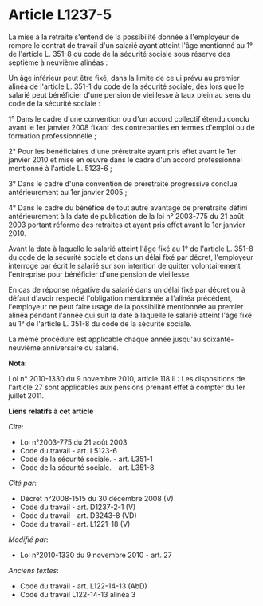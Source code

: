 # Article L1237-5

La mise à la retraite s'entend de la possibilité donnée à l'employeur de rompre le contrat de travail d'un salarié ayant
atteint l'âge mentionné au 1° de l'article L. 351-8 du code de la sécurité sociale sous réserve des septième à neuvième
alinéas :

Un âge inférieur peut être fixé, dans la limite de celui prévu au premier alinéa de l'article L. 351-1 du code de la sécurité
sociale, dès lors que le salarié peut bénéficier d'une pension de vieillesse à taux plein au sens du code de la sécurité
sociale :

1° Dans le cadre d'une convention ou d'un accord collectif étendu conclu avant le 1er janvier 2008 fixant des contreparties
en termes d'emploi ou de formation professionnelle ;

2° Pour les bénéficiaires d'une préretraite ayant pris effet avant le 1er janvier 2010 et mise en œuvre dans le cadre d'un
accord professionnel mentionné à l'article L. 5123-6 ;

3° Dans le cadre d'une convention de préretraite progressive conclue antérieurement au 1er janvier 2005 ;

4° Dans le cadre du bénéfice de tout autre avantage de préretraite défini antérieurement à la date de publication de la loi
n° 2003-775 du 21 août 2003 portant réforme des retraites et ayant pris effet avant le 1er janvier 2010.

Avant la date à laquelle le salarié atteint l'âge fixé au 1° de l'article L. 351-8 du code de la sécurité sociale et dans un
délai fixé par décret, l'employeur interroge par écrit le salarié sur son intention de quitter volontairement l'entreprise
pour bénéficier d'une pension de vieillesse.

En cas de réponse négative du salarié dans un délai fixé par décret ou à défaut d'avoir respecté l'obligation mentionnée à
l'alinéa précédent, l'employeur ne peut faire usage de la possibilité mentionnée au premier alinéa pendant l'année qui suit
la date à laquelle le salarié atteint l'âge fixé au 1° de l'article L. 351-8 du code de la sécurité sociale.

La même procédure est applicable chaque année jusqu'au soixante-neuvième anniversaire du salarié.

**Nota:**

Loi n° 2010-1330 du 9 novembre 2010, article 118 II : Les dispositions de l'article 27 sont applicables aux pensions prenant
effet à compter du 1er juillet 2011.

**Liens relatifs à cet article**

_Cite_:

  - Loi n°2003-775 du 21 août 2003
  - Code du travail - art. L5123-6
  - Code de la sécurité sociale. - art. L351-1
  - Code de la sécurité sociale. - art. L351-8

_Cité par_:

  - Décret n°2008-1515 du 30 décembre 2008 (V)
  - Code du travail - art. D1237-2-1 (V)
  - Code du travail - art. D3243-8 (VD)
  - Code du travail - art. L1221-18 (V)

_Modifié par_:

  - Loi n°2010-1330 du 9 novembre 2010 - art. 27

_Anciens textes_:

  - Code du travail - art. L122-14-13 (AbD)
  - Code du travail L122-14-13 alinéa 3

